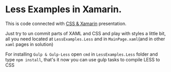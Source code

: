 # Less Examples in Xamarin.

This is code connected with [CSS & Xamarin](https://docs.google.com/presentation/d/1wIXv6_IPaeKGccFtyHMPTIEJw-qbNYKButTzOWaWJc0/edit#slide=id.g35f391192_00) presentation.

Just try to un commit parts of XAML and CSS and play with styles a little bit, all you need located at `LessExamples.Less` and in `MainPage.xaml`(and in other `xaml` pages in solution)

For installing `Gulp & Gulp-Less` open `cmd` in `LessExamples.Less` folder and type `npm install`, that's it now you can use gulp tasks to compile LESS to CSS 